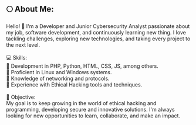 ## 🌕 About Me:
Hello! 👋 I'm a Developer and Junior Cybersecurity Analyst passionate about my job, software development, and continuously learning new thing. I love tackling challenges, exploring new technologies, and taking every project to the next level.<br><br>💻 Skills:<br>🔹 Development in PHP, Python, HTML, CSS, JS, among others.<br>🔹 Proficient in Linux and Windows systems.<br>🔹 Knowledge of networking and protocols.<br>🔹 Experience with Ethical Hacking tools and techniques.<br><br>🎯 Objective:<br>My goal is to keep growing in the world of ethical hacking and programming, developing secure and innovative solutions. I'm always looking for new opportunities to learn, collaborate, and make an impact.
